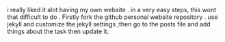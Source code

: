 i really liked it alot having my own website .
in a very easy steps, this wont that difficult to do .
Firstly fork the github personal website repository .
use jekyll and customize the jekyll settings ;then go to the posts file and add things about the task then update it.

